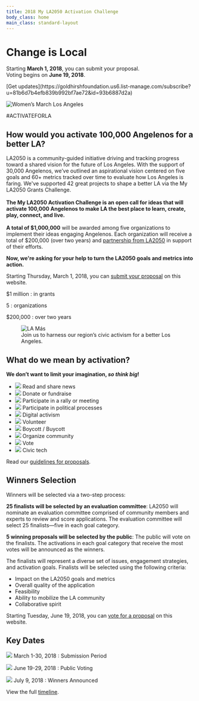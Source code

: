 ```yaml
---
title: 2018 My LA2050 Activation Challenge
body_class: home
main_class: standard-layout
---
```


<div class="standard-figure has-caption header-figure">
  <div class="caption">
    <div>
      <h1><span>Change is&nbsp;Local</span></h1>
      <p style="max-width: 27em">
        Starting <strong>March 1, 2018</strong>,
        you can submit your proposal. Voting begins on
        <span class="avoid-break">
          <strong>June 19, 2018</strong>.
        </span>
      </p>
      <p class="action" markdown="1">
[Get updates](https://goldhirshfoundation.us6.list-manage.com/subscribe?u=81b6d7b4efb839b992bf7ae72&id=93b6887d2a)
      </p>
    </div>
  </div>
  <img src="/assets/images/home/384-wide/womens-march-la.jpg" srcset="/assets/images/home/384-wide/womens-march-la.jpg 384w, /assets/images/home/512-wide/womens-march-la.jpg 512w, /assets/images/home/768-wide/womens-march-la.jpg 768w, /assets/images/home/1024-wide/womens-march-la.jpg 1024w, /assets/images/home/1536-wide/womens-march-la.jpg 1536w, /assets/images/home/2048-wide/womens-march-la.jpg 2048w" sizes="(max-width: 40em) 250vw, 100vw" alt="Women’s March Los Angeles" />
</div>


<p class="activate-tag">#ACTIVATEFORLA</p>

<h2>
  <span class="avoid-break">How would</span>
  <span class="avoid-break">you activate</span>
  <span class="avoid-break">100,000 Angelenos</span>
  <span class="avoid-break">
    for a <span class="avoid-break">better LA?</span>
  </span>
</h2>

LA2050 is a community-guided initiative driving and tracking progress toward a shared vision for the future of Los Angeles. With the support of 30,000 Angelenos, we’ve outlined an aspirational vision centered on five goals and 60+ metrics tracked over time to evaluate how Los Angeles is faring. We've supported 42 great projects to shape a better LA via the My LA2050 Grants Challenge.<br /><br /><strong>The My LA2050 Activation Challenge is an open call for ideas that will activate 100,000 Angelenos to make LA the best place to learn, create, play, connect, and live.<br /><br />A total of $1,000,000</strong> will be awarded among five organizations to implement their ideas engaging Angelenos. Each organization will receive a total of $200,000 (over two years) and [partnership from LA2050](/about/#la2050-partnership) in support of their efforts.

<strong>Now, we're asking for your help to turn the LA2050 goals and metrics into action.</strong>

Starting Thursday, March 1, 2018, you can [submit your proposal](/submit/) on this website.


<div class="numbers" markdown="1">
$1 million
: in grants

5
: organizations

$200,000
: over two years
</div>


<figure class="standard-figure has-caption">
  <img src="/assets/images/home/384-wide/lamas.jpg" srcset="/assets/images/home/384-wide/lamas.jpg 384w, /assets/images/home/512-wide/lamas.jpg 512w, /assets/images/home/768-wide/lamas.jpg 768w, /assets/images/home/1024-wide/lamas.jpg 1024w, /assets/images/home/1536-wide/lamas.jpg 1536w, /assets/images/home/2048-wide/lamas.jpg 2048w" sizes="100vw" alt="LA Más" />
  <figcaption class="caption"><span>Join us to harness our region’s civic activism for a better Los Angeles.</span></figcaption>
</figure>


<section class="standard-section activation-examples"><div markdown="1">

## What do we mean by activation?

<strong>
  We don’t want to limit your imagination, <em>so think big</em>!
</strong>

* ![](/assets/images/examples/share-news.svg) Read and share news
* ![](/assets/images/examples/donate.svg) Donate or fundraise
* ![](/assets/images/examples/rally.svg) Participate in a rally or meeting
* ![](/assets/images/examples/political-process.svg) Participate in political processes
* ![](/assets/images/examples/digital-activism.svg) Digital activism
* ![](/assets/images/examples/volunteer.svg) Volunteer
* ![](/assets/images/examples/boycott.svg) Boycott / Buycott
* ![](/assets/images/examples/organize-community.svg) Organize community
* ![](/assets/images/examples/vote.svg) Vote
* ![](/assets/images/examples/civic-tech.svg) Civic tech

Read our [guidelines for proposals](/submit/#guidelines).

</div></section>


## Winners Selection

Winners will be selected via a two-step process:

**25 finalists will be selected by an evaluation committee**: LA2050 will nominate an evaluation committee comprised of community members and experts to review and score applications. The evaluation committee will select 25 finalists—five in each goal category.

**5 winning proposals will be selected by the public**: The public will vote on the finalists. The activations in each goal category that receive the most votes will be announced as the winners.

The finalists will represent a diverse set of issues, engagement strategies, and activation goals. Finalists will be selected using the following criteria:

* Impact on the LA2050 goals and metrics
* Overall quality of the application
* Feasibility
* Ability to mobilize the LA community
* Collaborative spirit

Starting Tuesday, June 19, 2018, you can [vote for a proposal](/vote/) on this website.


<section class="standard-section timeline" id="dates"><div markdown="1">

## Key Dates

![](/assets/images/timeline/submission.svg) March 1-30, 2018
: Submission Period

![](/assets/images/timeline/voting.svg) June 19-29, 2018
: Public Voting

![](/assets/images/timeline/winners.svg) July 9, 2018
: Winners Announced


View the full [timeline](/timeline).

</div></section>

